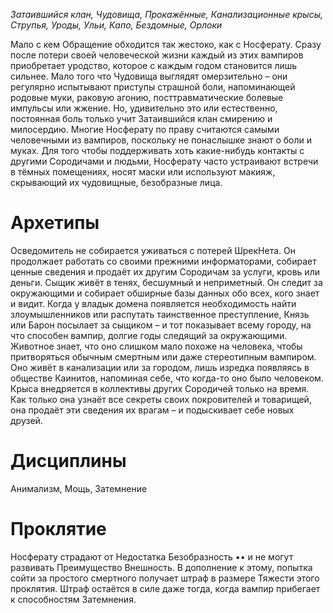 *Затаившийся клан, Чудовища, Прокажённые, Канализационные крысы, Струпья, Уроды, Ульи, Капо, Бездомные, Орлоки*

Мало с кем Обращение обходится так жестоко, как с Носферату. Сразу после потери своей человеческой жизни каждый из этих вампиров приобретает уродство, которое с каждым годом становится лишь сильнее. Мало того что Чудовища выглядят омерзительно – они регулярно испытывают приступы страшной боли, напоминающей родовые муки, раковую агонию, посттравматические болевые импульсы или жжение.
Но, удивительно это или естественно, постоянная боль только учит Затаившийся клан смирению и милосердию. Многие Носферату по праву считаются самыми человечными из вампиров, поскольку не понаслышке знают о боли и муках.
Для того чтобы поддерживать хоть какие-нибудь контакты с другими Сородичами и людьми, Носферату часто устраивают встречи в тёмных помещениях, носят маски или используют макияж, скрывающий их чудовищные, безобразные лица.

# Архетипы

Осведомитель не собирается уживаться с потерей ШрекНета. Он продолжает работать со своими прежними информаторами, собирает ценные сведения и продаёт их другим Сородичам за услуги, кровь или деньги.
Сыщик живёт в тенях, бесшумный и неприметный. Он следит за окружающими и собирает обширные базы данных обо всех, кого знает и видит. Когда у владык домена появляется необходимость найти злоумышленников или распутать таинственное преступление, Князь или Барон посылает за сыщиком – и тот показывает всему городу, на что способен вампир, долгие годы следящий за окружающими.
Животное знает, что оно слишком мало похоже на человека, чтобы притворяться обычным смертным или даже стереотипным вампиром. Оно живёт в канализации или за городом, лишь изредка появляясь в обществе Каинитов, напоминая себе, что когда-то оно было человеком. 
Крыса внедряется в коллективы других Сородичей только на время. Как только она узнаёт все секреты своих покровителей и товарищей, она продаёт эти сведения их врагам – и подыскивает себе новых друзей.

# Дисциплины

Анимализм, Мощь, Затемнение

# Проклятие

Носферату страдают от Недостатка Безобразность •• и не могут развивать Преимущество Внешность. В дополнение к этому, попытка сойти за простого смертного получает штраф в размере Тяжести этого проклятия. Штраф остаётся в силе даже тогда, когда вампир прибегает к способностям Затемнения.